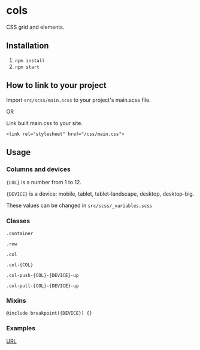 # cols
CSS grid and elements.

## Installation

1. `npm install`
2. `npm start`

## How to link to your project

Import `src/scss/main.scss` to your project's main.scss file.

OR

Link built main.css to your site.

`<link rel="stylesheet" href="/css/main.css">`

## Usage
### Columns and devices
`{COL}` is a number from 1 to 12.

`{DEVICE}` is a device: mobile, tablet, tablet-landscape, desktop, desktop-big.

These values can be changed in `src/scss/_variables.scss`

### Classes
`.container`

`.row`

`.col`

`.col-{COL}`

`.col-push-{COL}-{DEVICE}-up`

`.col-pull-{COL}-{DEVICE}-up`

### Mixins
`@include breakpoint({DEVICE}) {}`

### Examples
[URL](https://demo.wptom.com/cols)

